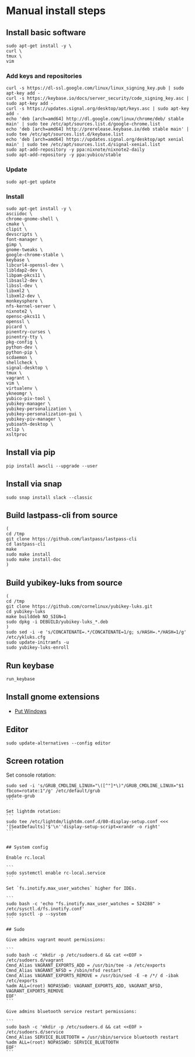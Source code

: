 # Manual install steps

## Install basic software

```
sudo apt-get install -y \
curl \
tmux \
vim
```

### Add keys and repositories

```
curl -s https://dl-ssl.google.com/linux/linux_signing_key.pub | sudo apt-key add -
curl -s https://keybase.io/docs/server_security/code_signing_key.asc | sudo apt-key add -
curl -s https://updates.signal.org/desktop/apt/keys.asc | sudo apt-key add -
echo 'deb [arch=amd64] http://dl.google.com/linux/chrome/deb/ stable main' | sudo tee /etc/apt/sources.list.d/google-chrome.list
echo 'deb [arch=amd64] http://prerelease.keybase.io/deb stable main' | sudo tee /etc/apt/sources.list.d/keybase.list
echo 'deb [arch=amd64] https://updates.signal.org/desktop/apt xenial main' | sudo tee /etc/apt/sources.list.d/signal-xenial.list
sudo apt-add-repository -y ppa:nixnote/nixnote2-daily
sudo apt-add-repository -y ppa:yubico/stable
```

### Update

```
sudo apt-get update
```

### Install

```
sudo apt-get install -y \
asciidoc \
chrome-gnome-shell \
cmake \
clipit \
devscripts \
font-manager \
gimp \
gnome-tweaks \
google-chrome-stable \
keybase \
libcurl4-openssl-dev \
libldap2-dev \
libpam-pkcs11 \
libsasl2-dev \
libssl-dev \
libxml2 \
libxml2-dev \
monkeysphere \
nfs-kernel-server \
nixnote2 \
opensc-pkcs11 \
openssl \
picard \
pinentry-curses \
pinentry-tty \
pkg-config \
python-dev \
python-pip \
scdaemon \
shellcheck \
signal-desktop \
tmux \
vagrant \
vim \
virtualenv \
ykneomgr \
yubico-piv-tool \
yubikey-manager \
yubikey-personalization \
yubikey-personalization-gui \
yubikey-piv-manager \
yubioath-desktop \
xclip \
xsltproc
```

## Install via pip

```
pip install awscli --upgrade --user
```

## Install via snap

```
sudo snap install slack --classic
```

## Build lastpass-cli from source

```
(
cd /tmp
git clone https://github.com/lastpass/lastpass-cli
cd lastpass-cli
make
sudo make install
sudo make install-doc
)
```

## Build yubikey-luks from source

```
(
cd /tmp
git clone https://github.com/cornelinux/yubikey-luks.git
cd yubikey-luks
make builddeb NO_SIGN=1
sudo dpkg -i DEBUILD/yubikey-luks_*.deb
)
sudo sed -i -e 's/CONCATENATE=.*/CONCATENATE=1/g; s/HASH=.*/HASH=1/g' /etc/ykluks.cfg
sudo update-initramfs -u
sudo yubikey-luks-enroll
```

## Run keybase

```
run_keybase
```

## Install gnome extensions

* [Put Windows](https://extensions.gnome.org/extension/39/put-windows/)


## Editor

```
sudo update-alternatives --config editor
```

## Screen rotation

Set console rotation:

````
sudo sed -i 's/GRUB_CMDLINE_LINUX="\([^"]*\)"/GRUB_CMDLINE_LINUX="$1 fbcon=rotate:1"/g' /etc/default/grub
update-grub
```

Set lightdm rotation:
```
sudo tee /etc/lightdm/lightdm.conf.d/80-display-setup.conf <<< '[SeatDefaults]'$'\n''display-setup-script=xrandr -o right'
```


## System config

Enable rc.local

```
sudo systemctl enable rc-local.service
```

Set `fs.inotify.max_user_watches` higher for IDEs.

```
sudo bash -c 'echo "fs.inotify.max_user_watches = 524288" > /etc/sysctl.d/fs.inotify.conf'
sudo sysctl -p --system
```

## Sudo

Give admins vagrant mount permissions:

```
sudo bash -c 'mkdir -p /etc/sudoers.d && cat <<EOF > /etc/sudoers.d/vagrant
Cmnd_Alias VAGRANT_EXPORTS_ADD = /usr/bin/tee -a /etc/exports
Cmnd_Alias VAGRANT_NFSD = /sbin/nfsd restart
Cmnd_Alias VAGRANT_EXPORTS_REMOVE = /usr/bin/sed -E -e /*/ d -ibak /etc/exports
%adm ALL=(root) NOPASSWD: VAGRANT_EXPORTS_ADD, VAGRANT_NFSD, VAGRANT_EXPORTS_REMOVE
EOF'
```

Give admins bluetooth service restart permissions:

```
sudo bash -c 'mkdir -p /etc/sudoers.d && cat <<EOF > /etc/sudoers.d/service
Cmnd_Alias SERVICE_BLUETOOTH = /usr/sbin/service bluetooth restart
%adm ALL=(root) NOPASSWD: SERVICE_BLUETOOTH
EOF'
```
